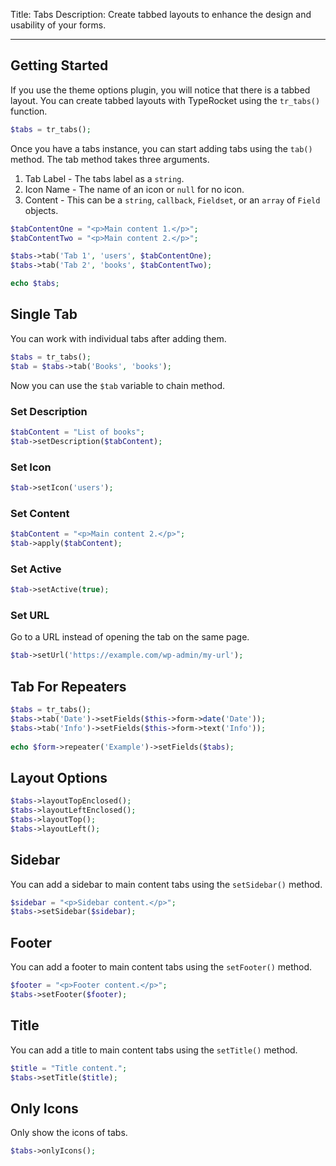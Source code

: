 Title: Tabs
Description: Create tabbed layouts to enhance the design and usability of your forms.

---

## Getting Started
 
If you use the theme options plugin, you will notice that there is a tabbed layout. You can create tabbed layouts with TypeRocket using the `tr_tabs()` function.

```php
$tabs = tr_tabs();
```

Once you have a tabs instance, you can start adding tabs using the `tab()` method. The tab method takes three arguments.

1. Tab Label - The tabs label as a `string`.
2. Icon Name - The name of an icon or `null` for no icon.
3. Content - This can be a `string`, `callback`, `Fieldset`, or an `array` of `Field` objects. 

```php
$tabContentOne = "<p>Main content 1.</p>";
$tabContentTwo = "<p>Main content 2.</p>";

$tabs->tab('Tab 1', 'users', $tabContentOne);
$tabs->tab('Tab 2', 'books', $tabContentTwo);

echo $tabs;
```

## Single Tab

You can work with individual tabs after adding them.

```php
$tabs = tr_tabs();
$tab = $tabs->tab('Books', 'books');
```

Now you can use the `$tab` variable to chain method.

### Set Description

```php
$tabContent = "List of books";
$tab->setDescription($tabContent);
```

### Set Icon

```php
$tab->setIcon('users');
```

### Set Content

```php
$tabContent = "<p>Main content 2.</p>";
$tab->apply($tabContent);
```

### Set Active

```php
$tab->setActive(true);
```

### Set URL

Go to a URL instead of opening the tab on the same page.

```php
$tab->setUrl('https://example.com/wp-admin/my-url');
```

## Tab For Repeaters

```php
$tabs = tr_tabs();
$tabs->tab('Date')->setFields($this->form->date('Date'));
$tabs->tab('Info')->setFields($this->form->text('Info'));
             
echo $form->repeater('Example')->setFields($tabs);
```

## Layout Options

```php
$tabs->layoutTopEnclosed();
$tabs->layoutLeftEnclosed();
$tabs->layoutTop();
$tabs->layoutLeft();
```

## Sidebar

You can add a sidebar to main content tabs using the `setSidebar()` method.

```php
$sidebar = "<p>Sidebar content.</p>";
$tabs->setSidebar($sidebar);
```

## Footer

You can add a footer to main content tabs using the `setFooter()` method.

```php
$footer = "<p>Footer content.</p>";
$tabs->setFooter($footer);
```

## Title

You can add a title to main content tabs using the `setTitle()` method.

```php
$title = "Title content.";
$tabs->setTitle($title);
```

## Only Icons

Only show the icons of tabs.

```php
$tabs->onlyIcons();
```